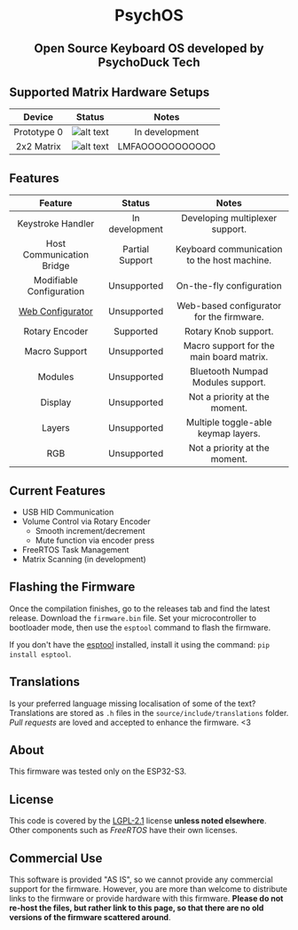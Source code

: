<div align="center">
  <h1>PsychOS</h1>
  <h2>Open Source Keyboard OS developed by PsychoDuck Tech</h2>
</div>

## Supported Matrix Hardware Setups
|   Device    |          Status          |      Notes      |
| :---------: | :----------------------: | :-------------: |
| Prototype 0 | ![alt text][development] | In development  |
| 2x2 Matrix  |  ![alt text][supported]  | LMFAOOOOOOOOOOO |

[supported]: https://img.shields.io/badge/-supported-green "supported"
[preview]: https://img.shields.io/badge/-preview-orange "preview"
[development]: https://img.shields.io/badge/-unsupported-red "in development"

## Features
|                                Feature                                |     Status      |                    Notes                    |
| :-------------------------------------------------------------------: | :-------------: | :-----------------------------------------: |
|                           Keystroke Handler                           | In development  |       Developing multiplexer support.       |
|                       Host Communication Bridge                       | Partial Support | Keyboard communication to the host machine. |
|                       Modifiable Configuration                        |   Unsupported   |          On-the-fly configuration           |
| [Web Configurator](https://github.com/PsychoDuckTech/WebConfigurator) |   Unsupported   |  Web-based configurator for the firmware.   |
|                            Rotary Encoder                             |    Supported    |            Rotary Knob support.             |
|                             Macro Support                             |   Unsupported   |  Macro support for the main board matrix.   |
|                                Modules                                |   Unsupported   |      Bluetooth Numpad Modules support.      |
|                                Display                                |   Unsupported   |        Not a priority at the moment.        |
|                                Layers                                 |   Unsupported   |     Multiple toggle-able keymap layers.     |
|                                  RGB                                  |   Unsupported   |        Not a priority at the moment.        |


## Current Features
- USB HID Communication
- Volume Control via Rotary Encoder
  - Smooth increment/decrement
  - Mute function via encoder press
- FreeRTOS Task Management
- Matrix Scanning (in development)

## Flashing the Firmware
Once the compilation finishes, go to the releases tab and find the latest release. Download the `firmware.bin` file.
Set your microcontroller to bootloader mode, then use the `esptool` command to flash the firmware.

If you don't have the [esptool](https://github.com/espressif/esptool) installed, install it using the command: `pip install esptool`.

## Translations
Is your preferred language missing localisation of some of the text?
Translations are stored as `.h` files in the `source/include/translations` folder.
_Pull requests_ are loved and accepted to enhance the firmware. <3

## About
This firmware was tested only on the ESP32-S3.

## License
This code is covered by the [LGPL-2.1](https://www.gnu.org/licenses/old-licenses/lgpl-2.1.html) license **unless noted elsewhere**.
Other components such as _FreeRTOS_ have their own licenses.

## Commercial Use
This software is provided "AS IS", so we cannot provide any commercial support for the firmware.
However, you are more than welcome to distribute links to the firmware or provide hardware with this firmware.
**Please do not re-host the files, but rather link to this page, so that there are no old versions of the firmware scattered around**.
